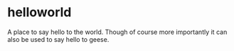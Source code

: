 # helloworld
A place to say hello to the world. Though of course more importantly it can also be used to say hello to geese.
